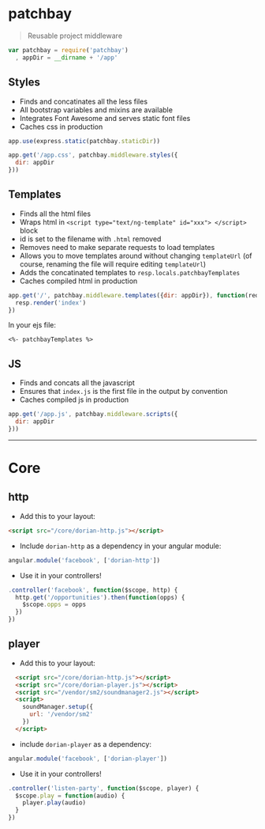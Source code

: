 # patchbay

> Reusable project middleware

```js
var patchbay = require('patchbay')
  , appDir = __dirname + '/app'
```




## Styles

* Finds and concatinates all the less files
* All bootstrap variables and mixins are available
* Integrates Font Awesome and serves static font files
* Caches css in production


```js
app.use(express.static(patchbay.staticDir))

app.get('/app.css', patchbay.middleware.styles({
  dir: appDir
}))
```




## Templates

* Finds all the html files
* Wraps html in `<script type="text/ng-template" id="xxx"> </script>` block
* id is set to the filename with `.html` removed
* Removes need to make separate requests to load templates
* Allows you to move templates around without changing `templateUrl` (of course, renaming the file will require editing `templateUrl`)
* Adds the concatinated templates to `resp.locals.patchbayTemplates`
* Caches compiled html in production


```js
app.get('/', patchbay.middleware.templates({dir: appDir}), function(req, resp, next) {
  resp.render('index')
})
```

In your ejs file:

```ejs
<%- patchbayTemplates %>
```






## JS

* Finds and concats all the javascript
* Ensures that `index.js` is the first file in the output by convention
* Caches compiled js in production


```js
app.get('/app.js', patchbay.middleware.scripts({
  dir: appDir
}))
```

---

# Core


## http

* Add this to your layout:

```html
<script src="/core/dorian-http.js"></script>
```
* Include `dorian-http` as a dependency in your angular module:

```js
angular.module('facebook', ['dorian-http'])
```

* Use it in your controllers!

```js
.controller('facebook', function($scope, http) {
  http.get('/opportunities').then(function(opps) {
    $scope.opps = opps
  })
})
```




## player

* Add this to your layout:

```html
  <script src="/core/dorian-http.js"></script>
  <script src="/core/dorian-player.js"></script>
  <script src="/vendor/sm2/soundmanager2.js"></script>
  <script>
    soundManager.setup({
      url: '/vendor/sm2'
    })
  </script>
```

* include `dorian-player` as a dependency:

```js
angular.module('facebook', ['dorian-player'])
```

* Use it in your controllers!

```js
.controller('listen-party', function($scope, player) {
  $scope.play = function(audio) {
    player.play(audio)
  }
})
```
